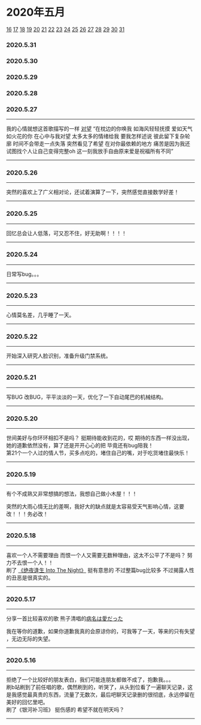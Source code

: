 # 2020年五月
 [16](https://github.com/bilibilifmk/My_diary/blob/master/2020/5%E6%9C%88.md#2020516) 
 [17](https://github.com/bilibilifmk/My_diary/blob/master/2020/5%E6%9C%88.md#2020517)
   [18](https://github.com/bilibilifmk/My_diary/blob/master/2020/5%E6%9C%88.md#2020518)
    [19](https://github.com/bilibilifmk/My_diary/blob/master/2020/5%E6%9C%88.md#2020519)
     [20](https://github.com/bilibilifmk/My_diary/blob/master/2020/5%E6%9C%88.md#2020520)
      [21](https://github.com/bilibilifmk/My_diary/blob/master/2020/5%E6%9C%88.md#2020521)
       [22](https://github.com/bilibilifmk/My_diary/blob/master/2020/5%E6%9C%88.md#2020522)
        [23](https://github.com/bilibilifmk/My_diary/blob/master/2020/5%E6%9C%88.md#2020523)
         [24](https://github.com/bilibilifmk/My_diary/blob/master/2020/5%E6%9C%88.md#2020524)
          [25](https://github.com/bilibilifmk/My_diary/blob/master/2020/5%E6%9C%88.md#2020525)
           [26](https://github.com/bilibilifmk/My_diary/blob/master/2020/5%E6%9C%88.md#2020526)
            [27](https://github.com/bilibilifmk/My_diary/blob/master/2020/5%E6%9C%88.md#2020527)
             [28](https://github.com/bilibilifmk/My_diary/blob/master/2020/5%E6%9C%88.md#2020528)
              [29](https://github.com/bilibilifmk/My_diary/blob/master/2020/5%E6%9C%88.md#2020529)
               [30](https://github.com/bilibilifmk/My_diary/blob/master/2020/5%E6%9C%88.md#2020530)
                [31](https://github.com/bilibilifmk/My_diary/blob/master/2020/5%E6%9C%88.md#2020531)
              

### 2020.5.31 
### 2020.5.30 
### 2020.5.29 
### 2020.5.28 
### 2020.5.27
****
我的心情就想这首歌描写的一样 [对望](https://music.163.com/#/song?id=1413414186&userid=68897560)  “在枕边的你唤我 如海风轻轻抚摸 爱如天气如火花的你 在心中与我对望 太多太多的情绪给我 要我怎样述说 彼此留下复杂轮廓 时间不会带走一点失落 突然看见了希望 在对你最依赖的地方 痛苦是因为我还试图找个人让自己变得完整oh 这一刻我放手自由原来爱是祝福所有不同”
****
### 2020.5.26 
****
突然的喜欢上了广义相对论，还试着演算了一下，突然感觉直接数学好差！
****
### 2020.5.25 
****
回忆总会让人低落，可又忍不住，好无助啊！！！！  
****
### 2020.5.24 
****
日常写bug。。。
****
### 2020.5.23 
****
心情莫名差，几乎睡了一天。
****
### 2020.5.22 
****
开始深入研究人脸识别，准备升级门禁系统。
****
### 2020.5.21 
****
写BUG 改BUG，平平淡淡的一天，优化了一下自动尾巴的机械结构。  
****
### 2020.5.20 
****
世间美好与你环环相扣不是吗？ 挺期待能收到花的，哎 期待的东西一样没出现，她的道歉依然没有，算了还是开开心心的把 毕竟还有bug陪我！  
第21个一个人过的情人节，买多点吃的，堵住自己的嘴，对于吃货堵住最快乐！  
****
### 2020.5.19 
****
有个不成熟又非常想搞的想法，我想自己做小木屋！！！  

突然的大雨心情无比的差啊，我好大的缺点就是太容易受天气影响心情，这要改！！！务必改！
****
### 2020.5.18
****
喜欢一个人不需要理由 而恨一个人又需要无数种理由，这太不公平了不是吗？ 努力不去恨一个人！！  
刷了 [《绝夜逢生 Into The Night》](https://movie.douban.com/subject/34815753/) 挺有意思的 不过整篇bug比较多 不过揭露人性的丑恶是很真实的。
****
### 2020.5.17  

****
分享一首比较喜欢的歌 熊子清唱的[病名は愛だった](http://music.163.com/song?id=510614888&userid=68897560)  

我在等你的道歉，如果你道歉我真的会原谅你的，可我等了一天，等来的只有失望 ，无边无际的失望。  
****
 
### 2020.5.16
**** 
拒绝了一个比较好的朋友表白，我们可能连朋友都做不成了，抱歉我。。。  
刷b站刷到了前任唱的歌，偶然刷到的，听哭了，从头到位看了一遍聊天记录，这是我感觉最真贵的东西，流量了无数次，最后吧聊天记录删的很彻底，永远停留在美好的回忆里吧。  
刷了《银河补习班》 挺伤感的   希望不就在明天吗？
****
